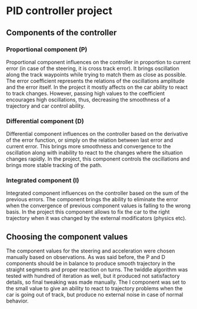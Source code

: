 # PID controller project

## Components of the controller

### Proportional component (P)

Proportional component influences on the controller in proportion to current error
(in case of the steering, it is cross track error). It brings oscillation along the 
track waypoints while trying to match them as close as possible.
The error coefficient represents the relations of the oscillations amplitude and 
the error itself. In the project it mostly affects on the car ability to react to track changes. 
However, passing high values to the coefficient encourages high oscillations, thus, decreasing 
the smoothness of a trajectory and car control ability.

### Differential component (D)

Differential component influences on the controller based on the derivative of the error function,
or simply on the relation between last error and current error. This brings more smoothness and convergence
to the oscillation along with inability to react to the changes where the situation changes
rapidly. In the project, this component controls the oscillations and brings more stable tracking of the path.
 
### Integrated component (I)
 
Integrated component influences on the controller based on the sum of the previous errors. 
The component brings the ability to eliminate the error when the convergence of previous component values is falling to the wrong basis.
In the project this component allows to fix the car to the right trajectory when it was changed by the external modificators (physics etc).

## Choosing the component values

The component values for the steering and acceleration were chosen manually based on observations. As was said before,
the P and D components should be in balance to produce smooth trajectory in the straight segments and proper reaction on turns.
The twiddle algorithm was tested with hundred of iteration as well, but it produced not satisfactory details, so final tweaking was made
manually.
The I component was set to the small value to give an ability to react to trajectory problems when the car is going out of track,
but produce no external noise in case of normal behavior.